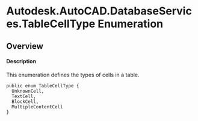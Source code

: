 # Autodesk.AutoCAD.DatabaseServices.TableCellType Enumeration

## Overview

#### Description
This enumeration defines the types of cells in a table.
```text
public enum TableCellType {
  UnknownCell,
  TextCell,
  BlockCell,
  MultipleContentCell
}
```